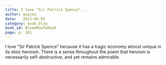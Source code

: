 ```yaml
---
title: I love "Sir Patrick Spence"...
author: goujou
date:   2021-06-02
category: book_blog
book_id: BloomHowToRead
page: p. 101
---
```

I love "Sir Patrick Spence" because it has a tragic economy almost unique in its stoic heroism.
There is a sense throughout the poem that heroism is necessarily self-destructive, and yet remains admirable.

